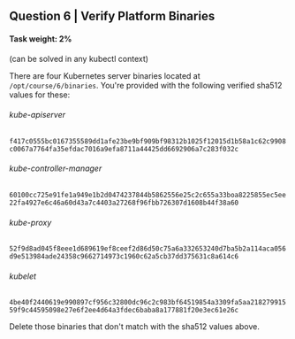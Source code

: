 ## Question 6 | Verify Platform Binaries

#### Task weight: 2%


(can be solved in any kubectl context)

 

There are four Kubernetes server binaries located at `/opt/course/6/binaries`. You're provided with the following verified sha512 values for these:

###### kube-apiserver 

`f417c0555bc0167355589dd1afe23be9bf909bf98312b1025f12015d1b58a1c62c9908c0067a7764fa35efdac7016a9efa8711a44425dd6692906a7c283f032c`

###### kube-controller-manager 

`60100cc725e91fe1a949e1b2d0474237844b5862556e25c2c655a33boa8225855ec5ee22fa4927e6c46a60d43a7c4403a27268f96fbb726307d1608b44f38a60`

###### kube-proxy 

`52f9d8ad045f8eee1d689619ef8ceef2d86d50c75a6a332653240d7ba5b2a114aca056d9e513984ade24358c9662714973c1960c62a5cb37dd375631c8a614c6`

###### kubelet 

`4be40f2440619e990897cf956c32800dc96c2c983bf64519854a3309fa5aa21827991559f9c44595098e27e6f2ee4d64a3fdec6baba8a177881f20e3ec61e26c`

Delete those binaries that don't match with the sha512 values above.
